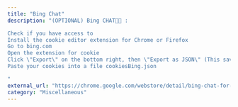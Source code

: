```yaml
---
title: "Bing Chat"
description: "(OPTIONAL) Bing CHAT👨‍💻 :

Check if you have access to 
Install the cookie editor extension for Chrome or Firefox
Go to bing.com
Open the extension for cookie
Click \"Export\" on the bottom right, then \"Export as JSON\" (This saves your cookies to clipboard)
Paste your cookies into a file cookiesBing.json

"
external_url: "https://chrome.google.com/webstore/detail/bing-chat-for-all-browser/jofbglonpbndadajbafmmaklbfbkggpo"
category: "Miscellaneous"
---
```

